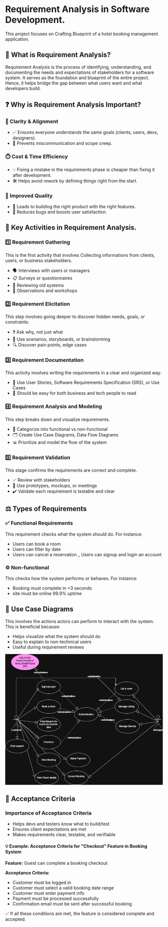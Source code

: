 # Requirement Analysis in Software Development.

This project focuses on Crafting Blueprint of a hotel booking management application.

## 📌 What is Requirement Analysis?

Requirement Analysis is the process of identifying, understanding, and documenting the needs and expectations of stakeholders for a software system.
It serves as the foundation and blueprint of the entire project. Hence, it helps bridge the gap between what users want and what developers build.

## ❓ Why is Requirement Analysis Important?

### 🎯 Clarity & Alignment

- ✅ Ensures everyone understands the same goals (clients, users, devs, designers).
- 🚫 Prevents miscommunication and scope creep.

### ⏱️ Cost & Time Efficiency

- 💡 Fixing a mistake in the requirements phase is cheaper than fixing it after development.
- 🛠️ Helps avoid rework by defining things right from the start.

### 🧪 Improved Quality

- 🎯 Leads to building the right product with the right features.
- 🐞 Reduces bugs and boosts user satisfaction.

## 🧩 Key Activities in Requirement Analysis.

### 1️⃣ Requirement Gathering

This is the first activity that involves Collecting informations from clients, users, or business stakeholders.

- 🗣️ Interviews with users or managers
- 📋 Surveys or questionnaires
- 📁 Reviewing old systems
- 👀 Observations and workshops

### 2️⃣ Requirement Elicitation

This step involves going deeper to discover hidden needs, goals, or constraints.

- ❓ Ask why, not just what
- 🧠 Use scenarios, storyboards, or brainstorming
- 🔍 Discover pain points, edge cases

### 3️⃣ Requirement Documentation

This activity involves writing the requirements in a clear and organized way.

- 📝 Use User Stories, Software Requirements Specification (SRS), or Use Cases
- 🧾 Should be easy for both business and tech people to read

### 4️⃣ Requirement Analysis and Modeling

This step breaks down and visualize requirements.

- 🧮 Categorize into functional vs non-functional
- 🗂️ Create Use Case Diagrams, Data Flow Diagrams
- 📊 Prioritize and model the flow of the system

### 5️⃣ Requirement Validation

This stage confirms the requirements are correct and complete.

- ✅ Review with stakeholders
- 🧪 Use prototypes, mockups, or meetings
- ✔️ Validate each requirement is testable and clear

## ⚖️ Types of Requirements

### ✅ Functional Requirements

This requirement checks what the system should do. For instance:

- Users can book a room
- Users can filter by date
- Users can cancel a reservation
  \_ Users can signup and login an account

### ⚙️ Non-functional

This checks how the system performs or behaves. For instance:

- Booking must complete in <3 seconds
- site must be online 99.9% uptime

## 🧩 Use Case Diagrams

This involves the actions actors can perform to interact with the system.
This is beneficial because:

- Helps visualize what the system should do
- Easy to explain to non-technical users
- Useful during requirement reviews

![Use Case Diagram](alx-booking-uc.png)

## 🎯 Acceptance Criteria

### Importance of Acceptance Criteria

- Helps devs and testers know what to build/test
- Ensures client expectations are met
- Makes requirements clear, testable, and verifiable

#### 💡 Example: Acceptance Criteria for "Checkout" Feature in Booking System

**Feature:** Guest can complete a booking checkout

**Acceptance Criteria:**

- Customer must be logged in
- Customer must select a valid booking date range
- Customer must enter payment info
- Payment must be processed successfully
- Confirmation email must be sent after successful booking

✅ If all these conditions are met, the feature is considered complete and accepted.
